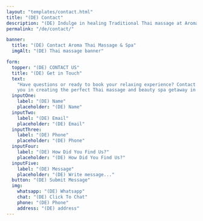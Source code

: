 ```yaml
---
layout: "templates/contact.html"
title: "(DE) Contact"
description: "(DE) Indulge in healing Traditional Thai massage at Aroma Thai Massage & Spa in Girona. Contact us today."
permalink: "/de/contact/"

banner:
  title: "(DE) Contact Aroma Thai Massage & Spa"
  imgAlt: "(DE) Thai massage banner"

form:
  topper: "(DE) CONTACT US"
  title: "(DE) Get in Touch"
  text:
    "Have questions or ready to book your relaxing experience? Contact us today and let our team at Aroma Thai assist
    you in creating the perfect Thai massage and beauty spa getaway in Girona - tailored to your needs."
  inputOne:
    label: "(DE) Name"
    placeholder: "(DE) Name"
  inputTwo:
    label: "(DE) Email"
    placeholder: "(DE) Email"
  inputThree:
    label: "(DE) Phone"
    placeholder: "(DE) Phone"
  inputFour:
    label: "(DE) How Did You Find Us?"
    placeholder: "(DE) How Did You Find Us?"
  inputFive:
    label: "(DE) Message"
    placeholder: "(DE) Write message..."
  button: "(DE) Submit Message"
  img:
    whatsapp: "(DE) Whatsapp"
    chat: "(DE) Click To Chat"
    phone: "(DE) Phone"
    address: "(DE) address"
---
```

